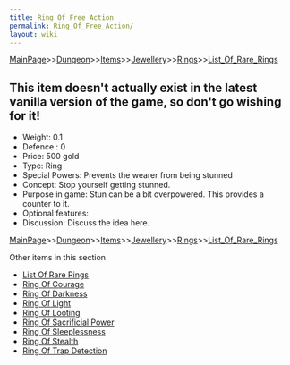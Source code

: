 ```yaml
---
title: Ring Of Free Action
permalink: Ring_Of_Free_Action/
layout: wiki
---
```


[MainPage](/keeperrl_wiki/ "wikilink")>>[Dungeon](/keeperrl_wiki/Dungeon "wikilink")>>[Items](/keeperrl_wiki/Items "wikilink")>>[Jewellery](/keeperrl_wiki/Jewellery "wikilink")>>[Rings](/keeperrl_wiki/Rings "wikilink")>>[List_Of_Rare_Rings](/keeperrl_wiki/List_Of_Rare_Rings "wikilink")

This item doesn't actually exist in the latest vanilla version of the game, so don't go wishing for it!
-------------------------------------------------------------------------------------------------------

- Weight: 0.1
- Defence : 0
- Price: 500 gold
- Type: Ring
- Special Powers: Prevents the wearer from being stunned
- Concept: Stop yourself getting stunned.
- Purpose in game: Stun can be a bit overpowered. This provides a counter to it.
- Optional features: 
- Discussion: Discuss the idea here.

[MainPage](/keeperrl_wiki/ "wikilink")>>[Dungeon](/keeperrl_wiki/Dungeon "wikilink")>>[Items](/keeperrl_wiki/Items "wikilink")>>[Jewellery](/keeperrl_wiki/Jewellery "wikilink")>>[Rings](/keeperrl_wiki/Rings "wikilink")>>[List_Of_Rare_Rings](/keeperrl_wiki/List_Of_Rare_Rings "wikilink")

Other items in this section
-    [List Of Rare Rings](/keeperrl_wiki/List_Of_Rare_Rings "wikilink")
-    [Ring Of Courage](/keeperrl_wiki/Ring_Of_Courage "wikilink")
-    [Ring Of Darkness](/keeperrl_wiki/Ring_Of_Darkness "wikilink")
-    [Ring Of Light](/keeperrl_wiki/Ring_Of_Light "wikilink")
-    [Ring Of Looting](/keeperrl_wiki/Ring_Of_Looting "wikilink")
-    [Ring Of Sacrificial Power](/keeperrl_wiki/Ring_Of_Sacrificial_Power "wikilink")
-    [Ring Of Sleeplessness](/keeperrl_wiki/Ring_Of_Sleeplessness "wikilink")
-    [Ring Of Stealth](/keeperrl_wiki/Ring_Of_Stealth "wikilink")
-    [Ring Of Trap Detection](/keeperrl_wiki/Ring_Of_Trap_Detection "wikilink")
